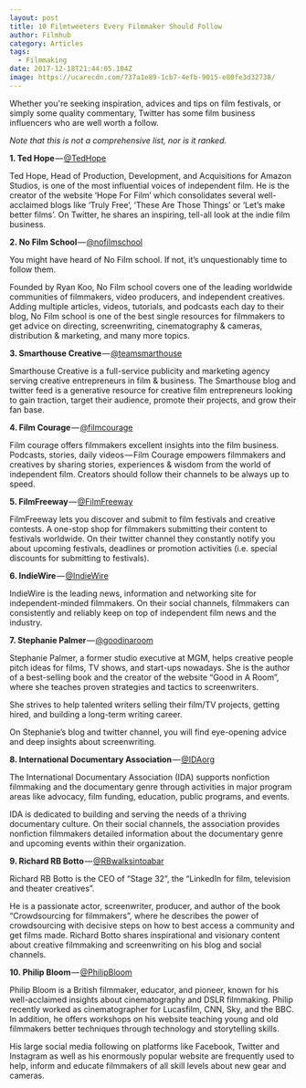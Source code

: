 ```yaml
---
layout: post
title: 10 Filmtweeters Every Filmmaker Should Follow
author: Filmhub
category: Articles
tags:
  - Filmmaking
date: 2017-12-18T21:44:05.104Z
image: https://ucarecdn.com/737a1e89-1cb7-4efb-9015-e80fe3d32738/
---
```

Whether you're seeking inspiration, advices and tips on film festivals, or simply some quality commentary, Twitter has some film business influencers who are well worth a follow. 

*Note that this is not a comprehensive list, nor is it ranked.*

**1. Ted Hope** — [@TedHope](https://twitter.com/TedHope)

Ted Hope, Head of Production, Development, and Acquisitions for Amazon Studios, is one of the most influential voices of independent film. He is the creator of the website ‘Hope For Film’ which consolidates several well-acclaimed blogs like ‘Truly Free’, ‘These Are Those Things’ or ‘Let’s make better films’. On Twitter, he shares an inspiring, tell-all look at the indie film business.

**2. No Film School** — [@nofilmschool](https://twitter.com/nofilmschool)

You might have heard of No Film school. If not, it’s unquestionably time to follow them.

Founded by Ryan Koo, No Film school covers one of the leading worldwide communities of filmmakers, video producers, and independent creatives. Adding multiple articles, videos, tutorials, and podcasts each day to their blog, No Film school is one of the best single resources for filmmakers to get advice on directing, screenwriting, cinematography & cameras, distribution & marketing, and many more topics.

**3. Smarthouse Creative** — [@teamsmarthouse](https://twitter.com/teamsmarthouse)

Smarthouse Creative is a full-service publicity and marketing agency serving creative entrepreneurs in film & business. The Smarthouse blog and twitter feed is a generative resource for creative film entrepreneurs looking to gain traction, target their audience, promote their projects, and grow their fan base.

**4. Film Courage** — [@filmcourage](https://twitter.com/filmcourage)

Film courage offers filmmakers excellent insights into the film business. Podcasts, stories, daily videos — Film Courage empowers filmmakers and creatives by sharing stories, experiences & wisdom from the world of independent film. Creators should follow their channels to be always up to speed.

**5. FilmFreeway** — [@FilmFreeway](https://twitter.com/FilmFreeway)

FilmFreeway lets you discover and submit to film festivals and creative contests. A one-stop shop for filmmakers submitting their content to festivals worldwide. On their twitter channel they constantly notify you about upcoming festivals, deadlines or promotion activities (i.e. special discounts for submitting to festivals).

**6. IndieWire** — [@IndieWire](https://twitter.com/Indiewire)

IndieWire is the leading news, information and networking site for independent-minded filmmakers. On their social channels, filmmakers can consistently and reliably keep on top of independent film news and the industry.

**7. Stephanie Palmer** — [@goodinaroom](https://twitter.com/goodinaroom)

Stephanie Palmer, a former studio executive at MGM, helps creative people pitch ideas for films, TV shows, and start-ups nowadays. She is the author of a best-selling book and the creator of the website “Good in A Room”, where she teaches proven strategies and tactics to screenwriters.

She strives to help talented writers selling their film/TV projects, getting hired, and building a long-term writing career.

On Stephanie’s blog and twitter channel, you will find eye-opening advice and deep insights about screenwriting.

**8. International Documentary Association** — [@IDAorg](https://twitter.com/IDAorg)

The International Documentary Association (IDA) supports nonfiction filmmaking and the documentary genre through activities in major program areas like advocacy, film funding, education, public programs, and events.

IDA is dedicated to building and serving the needs of a thriving documentary culture. On their social channels, the association provides nonfiction filmmakers detailed information about the documentary genre and upcoming events within their organization.

**9. Richard RB Botto** — [@RBwalksintoabar](https://twitter.com/RBwalksintoabar)

Richard RB Botto is the CEO of “Stage 32”, the “LinkedIn for film, television and theater creatives”.

He is a passionate actor, screenwriter, producer, and author of the book “Crowdsourcing for filmmakers”, where he describes the power of crowdsourcing with decisive steps on how to best access a community and get films made. Richard Botto shares inspirational and visionary content about creative filmmaking and screenwriting on his blog and social channels.

**10. Philip Bloom** — [@PhilipBloom](https://twitter.com/PhilipBloom)

Philip Bloom is a British filmmaker, educator, and pioneer, known for his well-acclaimed insights about cinematography and DSLR filmmaking. Philip recently worked as cinematographer for Lucasfilm, CNN, Sky, and the BBC. In addition, he offers workshops on his website teaching young and old filmmakers better techniques through technology and storytelling skills.

His large social media following on platforms like Facebook, Twitter and Instagram as well as his enormously popular website are frequently used to help, inform and educate filmmakers of all skill levels about new gear and cameras.